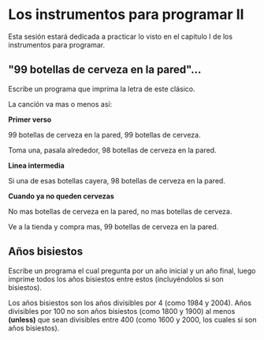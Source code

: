 Los instrumentos para programar II
===

Esta sesión estará dedicada a practicar lo visto en el capitulo I de los instrumentos para programar.


"99 botellas de cerveza en la pared"...
---


Escribe un programa que imprima la letra de este clásico.


La canción va mas o menos así:

**Primer verso**

99 botellas de cerveza en la pared, 99 botellas de cerveza.

Toma una, pasala alrededor, 98 botellas de cerveza en la pared.

**Linea intermedia**

Si una de esas botellas cayera, 98 botellas de cerveza en la pared.

**Cuando ya no queden cervezas**

No mas botellas de cerveza en la pared, no mas botellas de cerveza.

Ve a la tienda y compra mas, 99 botellas de cerveza en la pared.


Años bisiestos
---

Escribe un programa el cual pregunta por un año inicial y un año final, luego imprime todos los años bisiestos entre estos (incluyéndolos si son bisiestos).

Los años bisiestos son los años divisibles por 4 (como 1984 y 2004). Años divisibles por 100 no son años bisiestos (como 1800 y 1900) al menos **(unless)** que sean divisibles entre 400 (como 1600 y 2000, los cuales si son años bisiestos).